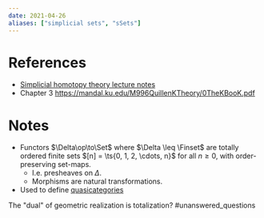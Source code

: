 ```yaml
---
date: 2021-04-26
aliases: ["simplicial sets", "sSets"]
---
```


# References

- [Simplicial homotopy theory lecture notes](attachments/SimplicialHomotopyTheory_LectureNotes%20(1).pdf)
- Chapter 3 https://mandal.ku.edu/M996QuillenKTheory/0TheKBooK.pdf

# Notes

- Functors $\Delta\op\to\Set$ where $\Delta \leq \Finset$ are totally ordered finite sets $[n] = \ts{0, 1, 2, \cdots, n}$ for all $n\geq 0$, with order-preserving set-maps.
	- I.e. presheaves on $\Delta$.
	- Morphisms are natural transformations.
- Used to define [quasicategories](quasicategories)


The "dual" of geometric realization is totalization? #unanswered_questions 